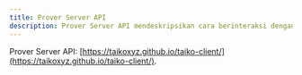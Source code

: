```yaml
---
title: Prover Server API
description: Prover Server API mendeskripsikan cara berinteraksi dengan pembuktian pasar di luar jaringan Taiko.
---
```


Prover Server API: [https://taikoxyz.github.io/taiko-client/](https://taikoxyz.github.io/taiko-client/).
